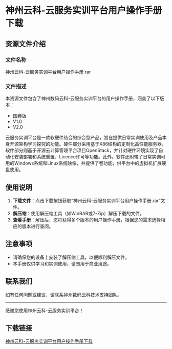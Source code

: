 # 神州云科-云服务实训平台用户操作手册下载

## 资源文件介绍

### 文件名称
神州云科-云服务实训平台用户操作手册.rar

### 文件描述
本资源文件包含了神州数码云科-云服务实训平台的用户操作手册，涵盖了以下版本：
- 国赛版
- V1.0
- V2.0

云服务实训平台是一款软硬件结合的综合型产品，旨在提供日常实训使用及产品本身开源架构学习探究的功能。硬件部分采用基于X86结构的定制化高性能服务器，软件部分则基于开源云计算管理平台项目OpenStack，并针对硬件环境实现了自动化安装部署和系统重置、Licence许可等功能。此外，软件还附带了日常实训可用的Windows系统和Linux系统映像，并提供了卷功能，供平台中的虚拟机扩展硬盘使用。

## 使用说明

1. **下载文件**：点击下载按钮获取“神州云科-云服务实训平台用户操作手册.rar”文件。
2. **解压缩**：使用解压缩工具（如WinRAR或7-Zip）解压下载的文件。
3. **查看手册**：解压后，您将获得多个版本的用户操作手册，根据您的需求选择相应的版本进行查阅。

## 注意事项

- 请确保您的设备上安装了解压缩工具，以便顺利解压文件。
- 本手册仅供学习和实训使用，请勿用于商业用途。

## 联系我们

如有任何问题或建议，请联系神州数码云科技术支持团队。

---

感谢您使用神州云科-云服务实训平台！

## 下载链接

[神州云科-云服务实训平台用户操作手册下载](https://pan.quark.cn/s/e8f2fe437c24)